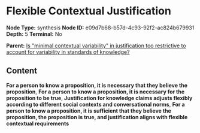 # Flexible Contextual Justification

**Node Type:** synthesis
**Node ID:** e09d7b68-b57d-4c93-92f2-ac824b679931
**Depth:** 5
**Terminal:** No

**Parent:** [Is "minimal contextual variability" in justification too restrictive to account for variability in standards of knowledge?](is-minimal-contextual-variability-in-justification-too-restrictive-to-account-for-variability-in-standards-of-knowledge-antithesis-1726643c-2571-46df-87de-35cf4c645e7b.md)

## Content

**For a person to know a proposition, it is necessary that they believe the proposition**, **For a person to know a proposition, it is necessary for the proposition to be true**, **Justification for knowledge claims adjusts flexibly according to different social contexts and conversational norms**, **For a person to know a proposition, it is sufficient that they believe the proposition, the proposition is true, and justification aligns with flexible contextual requirements**
